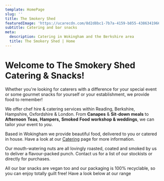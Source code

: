 ```yaml
---
template: HomePage
slug: ''
title: The Smokery Shed
featuredImage: 'https://ucarecdn.com/8d2d8bc1-7b7a-4159-b855-4386341966ea/'
subtitle: Catering and bar snacks
meta:
  description: Catering in Wokingham and the Berkshire area
  title: The Smokery Shed | Home
---
```

# Welcome to The Smokery Shed Catering & Snacks!



Whether you're looking for caterers with a difference for your special event or some gourmet snacks for yourself or your establishment, we provide food to remember!



We offer chef hire & catering services within Reading, Berkshire, Hampshire, Oxfordshire & London. From **Canapes** & **Sit**-**down** **meals** to **Afternoon** **Teas**, **Hampers,** **Smoked** **Food** **workshop & [](http://thesmokeryshed.co.uk/weddings/4594714113)weddings**, we can tailor *your* event to *you*.



Based in Wokingham we provide beautiful food, delivered to you or catered in house. Have a look at our [Catering](http://thesmokeryshed.co.uk/catering/4594354717) page for more information.



Our mouth-watering nuts are all lovingly roasted, coated and smoked by us to deliver a flavour-packed punch. Contact us for a list of our stockists or directly for purchases.



All our bar snacks are vegan too and our packaging is 100% recyclable, so you can enjoy totally guilt free! Have a look below at our range